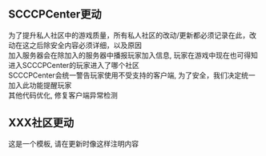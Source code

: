 ## SCCCPCenter更动
为了提升私人社区中的游戏质量，所有私人社区的改动/更新都必须记录在此，改动在这之后除安全内容必须详细，以及原因  
加入服务器会在除加入的服务器中播报玩家加入信息, 玩家在游戏中现在也可得知进入SCCCPCenter的玩家进入了哪个社区  
SCCCPCenter会统一警告玩家使用不受支持的客户端, 为了安全，我们决定统一加入此功能提醒玩家  
其他代码优化, 修复客户端异常检测  

## XXX社区更动
这是一个模板, 请在更新时像这样注明内容  